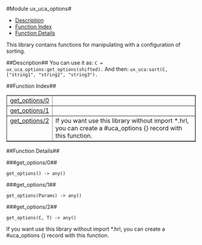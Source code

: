 

#Module ux_uca_options#
* [Description](#description)
* [Function Index](#index)
* [Function Details](#functions)


This library contains functions for manipulating with
a configuration of sorting.

<a name="description"></a>

##Description##
        You can use it as:
`C = ux_uca_options:get_options(shifted).`
And then:
`ux_uca:sort(C, ["string1", "string2", "string3").`<a name="index"></a>

##Function Index##


<table width="100%" border="1" cellspacing="0" cellpadding="2" summary="function index"><tr><td valign="top"><a href="#get_options-0">get_options/0</a></td><td></td></tr><tr><td valign="top"><a href="#get_options-1">get_options/1</a></td><td></td></tr><tr><td valign="top"><a href="#get_options-2">get_options/2</a></td><td>If you want use this library without import *.hrl, you can create
a #uca_options {} record with this function.</td></tr></table>


<a name="functions"></a>

##Function Details##

<a name="get_options-0"></a>

###get_options/0##




`get_options() -> any()`

<a name="get_options-1"></a>

###get_options/1##




`get_options(Params) -> any()`

<a name="get_options-2"></a>

###get_options/2##




`get_options(C, T) -> any()`



If you want use this library without import *.hrl, you can create
a #uca_options {} record with this function.